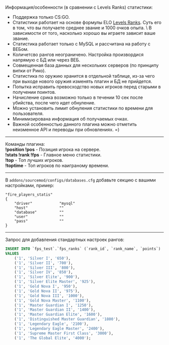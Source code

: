 Информация/особенности (в сравнении с Levels Ranks) статистики:
 - Поддержка только CS:GO.
 - Статистики работает на основе формулы ELO [Levels Ranks](https://github.com/levelsranks/levels-ranks-core). Суть его в том, что вы получаете среднее звание и 1000 очков опыта. \ В зависимости от того, насколько хорошо вы играете зависит ваше звание.
 - Статистика работает только с MySQL и рассчитана на работу с ВЕБом.
 - Количетсво рангов неограничено. Настройка произвордися напрямую с БД или через ВЕБ.
 - Совмещенная база данных для нескольких серверов (по принципу випки от Рико).
 - Статистика по оружию хранится в отдельной таблице, из-за чего при выходе нового оружия изменять плагин и БД не прийдется.
 - Попытка исправить превосходство новых игроков перед старыми в получении поинтов.
 - Начисление срика возможно только в течении 10 сек после убийства, после чего идет обнуление.
 - Можно установить лимит обнуления статистики по времени для пользователя.
 - Минимизирована информация об получаемых очках.
 - Важной особенностью данного плагина можно отметить неизменное API и переводы при обновлениях. =)

---

Команды плагина: \
**!position !pos** - Позиция игрока на сервере. \
**!stats !rank !fps** - Главное меню статистики. \
**!top** - Топ лучших игроков. \
**!toptime** - Топ игроков по наиграному времени.

---

В `addons/sourcemod/configs/databases.cfg` добавьте секцию с вашими настройками, пример:
```
"fire_players_statis"
{
	"driver"			"mysql"
	"host"				""
	"database"			""
	"user"				""
	"pass"				""
}
```

---

Запрос для добавления стандартных настроек рангов:
```sql
INSERT INTO `fps_test`.`fps_ranks` (`rank_id`, `rank_name`, `points`) 
VALUES 
	('1', 'Silver I', '650'),
	('1', 'Silver II', '700'), 
	('1', 'Silver III', '800'), 
	('1', 'Silver IV', '850'), 
	('1', 'Silver Elite', '900'), 
	('1', 'Silver Elite Master', '925'), 
	('1', 'Gold Nova I', '950'), 
	('1', 'Gold Nova II', '975'), 
	('1', 'Gold Nova III', '1000'), 
	('1', 'Gold Nova Master', '1100'), 
	('1', 'Master Guardian I', '1250'), 
	('1', 'Master Guardian II', '1400'), 
	('1', 'Master Guardian Elite', '1600'), 
	('1', 'Distinguished Master Guardian', '1800'), 
	('1', 'Legendary Eagle', '2100'), 
	('1', 'Legendary Eagle Master', '2400'), 
	('1', 'Supreme Master First Class', '3000'), 
	('1', 'The Global Elite', '4000');
```
